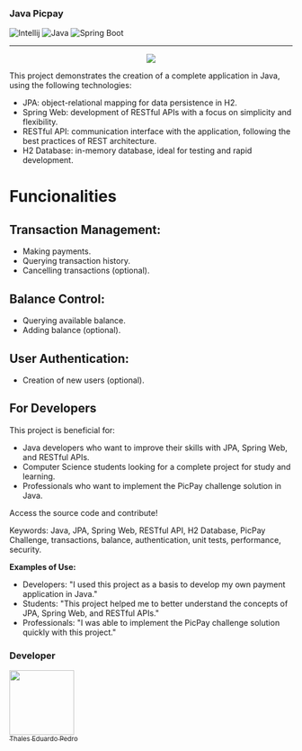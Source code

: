 ### Java Picpay

![Intellij](https://img.shields.io/badge/IntelliJ_IDEA-000000.svg?style=for-the-badge&logo=intellij-idea&logoColor=white)
![Java](https://img.shields.io/badge/Java-ED8B00?style=for-the-badge&logo=openjdk&logoColor=white)
![Spring Boot](https://img.shields.io/badge/Spring_Boot-F2F4F9?style=for-the-badge&logo=spring-boot)

---

<p align="center">
<img src="https://img.shields.io/badge/Status-Complete-green20%25">
</p>


This project demonstrates the creation of a complete application in Java, using the following technologies:

- JPA: object-relational mapping for data persistence in H2.
- Spring Web: development of RESTful APIs with a focus on simplicity and flexibility.
- RESTful API: communication interface with the application, following the best practices of REST architecture.
- H2 Database: in-memory database, ideal for testing and rapid development.
# Funcionalities <span class="no-underline"></span>
## Transaction Management: <span class="no-underline"></span>
- Making payments.
- Querying transaction history.
- Cancelling transactions (optional).

## Balance Control: <span class="no-underline"></span>
- Querying available balance.
- Adding balance (optional).

## User Authentication: <span class="no-underline"></span>
- Creation of new users (optional).

## For Developers <span class="no-underline"></span>
This project is beneficial for:
* Java developers who want to improve their skills with JPA, Spring Web, and RESTful APIs.
* Computer Science students looking for a complete project for study and learning.
* Professionals who want to implement the PicPay challenge solution in Java.

Access the source code and contribute!

Keywords: Java, JPA, Spring Web, RESTful API, H2 Database, PicPay Challenge, transactions, balance, authentication, unit tests, performance, security.

**Examples of Use:**
* Developers: "I used this project as a basis to develop my own payment application in Java."
* Students: "This project helped me to better understand the concepts of JPA, Spring Web, and RESTful APIs."
* Professionals: "I was able to implement the PicPay challenge solution quickly with this project."
### Developer
[<img loading="lazy" src="https://avatars.githubusercontent.com/u/89024257?v=4" width=115><br><sub>Thales Eduardo Pedro</sub>](https://github.com/thales32k0)

